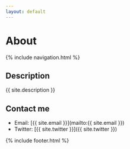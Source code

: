 ```yaml
---
layout: default 
---
```



# About

{% include navigation.html %}   

## Description
{{ site.description }}

## Contact me

- Email: [{{ site.email }}](mailto:{{ site.email }})
- Twitter: [{{ site.twitter }}]({{ site.twitter }})

{% include footer.html %}
